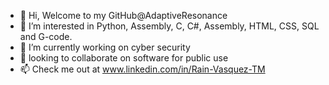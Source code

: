 - 👋 Hi, Welcome to my GitHub@AdaptiveResonance
- 👀 I’m interested in Python, Assembly, C, C#, Assembly, HTML, CSS, SQL and G-code. 
- 🌱 I’m currently working on cyber security
- 💞️ looking to collaborate on software for public use
- 📫 Check me out at www.linkedin.com/in/Rain-Vasquez-TM

<!---
AdaptiveResonance/AdaptiveResonance is a ✨ special ✨ repository because its `README.md` (this file) appears on your GitHub profile.
You can click the Preview link to take a look at your changes.
--->
